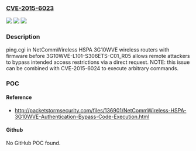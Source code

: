 ### [CVE-2015-6023](https://cve.mitre.org/cgi-bin/cvename.cgi?name=CVE-2015-6023)
![](https://img.shields.io/static/v1?label=Product&message=n%2Fa&color=blue)
![](https://img.shields.io/static/v1?label=Version&message=n%2Fa&color=blue)
![](https://img.shields.io/static/v1?label=Vulnerability&message=n%2Fa&color=brighgreen)

### Description

ping.cgi in NetCommWireless HSPA 3G10WVE wireless routers with firmware before 3G10WVE-L101-S306ETS-C01_R05 allows remote attackers to bypass intended access restrictions via a direct request.  NOTE: this issue can be combined with CVE-2015-6024 to execute arbitrary commands.

### POC

#### Reference
- http://packetstormsecurity.com/files/136901/NetCommWireless-HSPA-3G10WVE-Authentication-Bypass-Code-Execution.html

#### Github
No GitHub POC found.

